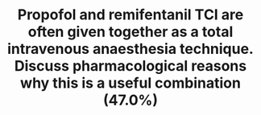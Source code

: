 ---
title: "Propofol and remifentanil TCI are often given together as a total intravenous anaesthesia technique. Discuss pharmacological reasons why this is a useful combination (47.0%)"
entityType: SAQ
exam: PEX
college: ANZCA
year: 2017
sitting: A
question: 3
passRate: 47
EC_expectedDomains:
- "This question concerns core pharmacological concepts and techniques of practical importance in the provision of modern anaesthesia."
- "A good answer split the topic into four sections: pharmaceutics, pharmacokinetics, pharmacodynamics and, lastly, clinical applications of remifentanil and propofol TCI."
- "The question asked about the utility of the two drugs combined and this should be considered in an answer."
- "With regard to pharmaceutics, the only point of note is that remifentanil and propofol are compatible and do not precipitate."
- "Pharmacokinetics can be split into two parts; the general kinetics of the drugs (with an emphasis on synergism and onset and offset profile) and the advantages that a target controlled infusion might provide."
- "When discussing pharmacodynamics, some idea of clinically appropriate plasma and effect site concentrations and how remifentanil reduced that of propofol was valuable."
EC_extraCredit:
- "Good answers acknowledged important side effects of each drug and discussed how the combination of these two drugs might minimise these."
- "Putting the pharmacological reasons into a clinical context such as airway surgery, avoiding a muscle relaxant, or malignant hyperthermia attracted additional marks."
EC_errorsCommon:
- "Lists of pharmacokinetic values for half life, Keo, volume of distribution, pKa, ionised fractions etc without explaining their relevance did not attract marks."
---
